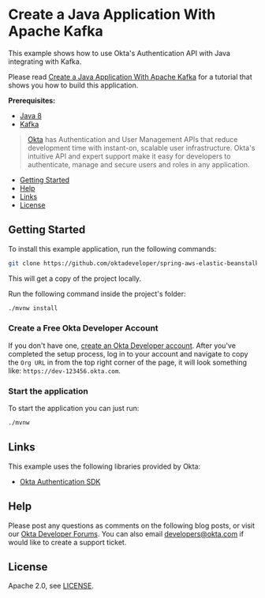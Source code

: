 # Create a Java Application With Apache Kafka

This example shows how to use Okta's Authentication API with Java integrating with Kafka.

Please read [Create a Java Application With Apache Kafka](https://developer.okta.com/blog/) for a tutorial that shows you how to build this application.

**Prerequisites:** 

* [Java 8](http://www.oracle.com/technetwork/java/javase/downloads/jdk8-downloads-2133151.html)
* [Kafka](https://kafka.apache.org/downloads)

> [Okta](https://developer.okta.com/) has Authentication and User Management APIs that reduce development time with instant-on, scalable user infrastructure. Okta's intuitive API and expert support make it easy for developers to authenticate, manage and secure users and roles in any application.

* [Getting Started](#getting-started)
* [Help](#help)
* [Links](#links)
* [License](#license)

## Getting Started

To install this example application, run the following commands:

```bash
git clone https://github.com/oktadeveloper/spring-aws-elastic-beanstalk.git
```

This will get a copy of the project locally. 

Run the following command inside the project's folder:

```bash
./mvnw install
```

### Create a Free Okta Developer Account

If you don't have one, [create an Okta Developer account](https://developer.okta.com/signup/). After you've completed the setup process, log in to your account and navigate to copy the `Org URL` in from the top right corner of the page, it will look something like: `https://dev-123456.okta.com`.

### Start the application

To start the application you can just run:

```bash
./mvnw
```

## Links

This example uses the following libraries provided by Okta:

* [Okta Authentication SDK](https://github.com/okta/okta-auth-java)

## Help

Please post any questions as comments on the following blog posts, or visit our [Okta Developer Forums](https://devforum.okta.com/). You can also email developers@okta.com if would like to create a support ticket.

## License

Apache 2.0, see [LICENSE](LICENSE).
